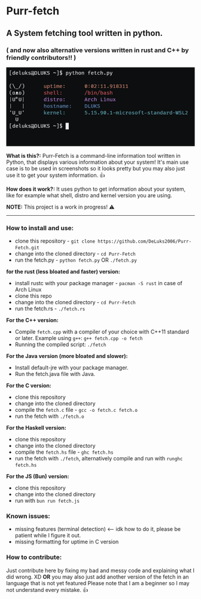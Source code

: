 #  Purr-fetch
## A System fetching tool written in python. 
### ( and now also alternative versions written in rust and C++ by friendly contributors!! )
![](https://github.com/DeLuks2006/Purr-Fetch/blob/main/Screen-from-WSL.png)

**What is this?:** Purr-Fetch is a command-line information tool written in Python, that displays various information about your system! It's main use case is to be used in screenshots so it looks pretty but you may also just use it to get your system information. 👍

**How does it work?:** It uses python to get information about your system, like for example what shell, distro and kernel version you are using.

**NOTE:** This project is a work in progress! ⚠️

---

### How to install and use:

* clone this repository - `git clone https://github.com/DeLuks2006/Purr-Fetch.git`
* change into the cloned directory - `cd Purr-Fetch`
* run the fetch.py - `python fetch.py` OR `./fetch.py`

**for the rust (less bloated and faster) version:**
* install rustc with your package manager - `pacman -S rust` in case of Arch Linux
* clone this repo
* change into the cloned directory - `cd Purr-Fetch`
* run the fetch.rs - `./fetch.rs`

**For the C++ version:**

- Compile `fetch.cpp` with a compiler of your choice with C++11 standard or later.
  Example using `g++`: `g++ fetch.cpp -o fetch`
- Running the compiled script:
  `./fetch`

**For the Java version (more bloated and slower):**

- Install default-jre with your package manager.
- Run the fetch.java file with Java.

**For the C version:**

- clone this repository
- change into the cloned directory
- compile the `fetch.c` file - `gcc -o fetch.c fetch.o`
- run the fetch with `./fetch.o`

**For the Haskell version:**

- clone this repository
- change into the cloned directory
- compile the `fetch.hs` file - `ghc fetch.hs`
- run the fetch with `./fetch`, alternatively compile and run with `runghc fetch.hs`

**For the JS (Bun) version:**

- clone this repository
- change into the cloned directory
- run with `bun run fetch.js`

### Known issues:
- missing features (terminal detection) <-- idk how to do it, please be patient while I figure it out.
- missing formatting for uptime in C version

### How to contribute:

Just contribute here by fixing my bad and messy code and explaining what I did wrong. XD
**OR** you may also just add another version of the fetch in an language that is not yet featured
Please note that I am a beginner so I may not understand every mistake. 👍
